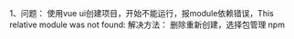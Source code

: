 1、问题： 使用vue ui创建项目，开始不能运行，报module依赖错误，This relative module was not found:
解决方法： 删除重新创建，选择包管理 npm



